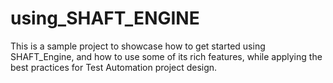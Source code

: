 # using_SHAFT_ENGINE
This is a sample project to showcase how to get started using SHAFT_Engine, and how to use some of its rich features, while applying the best practices for Test Automation project design.
